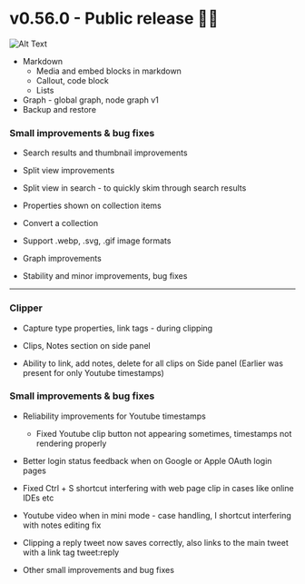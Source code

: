 # v0.56.0 - Public release 🎉🥳

![Alt Text](https://memotron.supahub.com/_next/image?url=https%3A%2F%2Frofqwcnzfkmhwfneeljb.supabase.co%2Fstorage%2Fv1%2Fobject%2Fpublic%2Fsupahub%2Fworkspaces%2Fmemotron%2Fchangelogs%2Fv0560-public-release%2Fcover-image-1731415815229&w=3840&q=75)

- Markdown
    - Media and embed blocks in markdown
    - Callout, code block
    - Lists
- Graph - global graph, node graph v1
- Backup and restore

### Small improvements & bug fixes

- Search results and thumbnail improvements

- Split view improvements

- Split view in search - to quickly skim through search results

- Properties shown on collection items

- Convert a collection

- Support .webp, .svg, .gif image formats

- Graph improvements

- Stability and minor improvements, bug fixes

---

### Clipper

- Capture type properties, link tags - during clipping

- Clips, Notes section on side panel

- Ability to link, add notes, delete for all clips on Side panel (Earlier was present for only Youtube timestamps)

### Small improvements & bug fixes

- Reliability improvements for Youtube timestamps

    - Fixed Youtube clip button not appearing sometimes, timestamps not rendering properly

- Better login status feedback when on Google or Apple OAuth login pages

- Fixed Ctrl + S shortcut interfering with web page clip in cases like online IDEs etc

- Youtube video when in mini mode - case handling, I shortcut interfering with notes editing fix

- Clipping a reply tweet now saves correctly, also links to the main tweet with a link tag tweet:reply

- Other small improvements and bug fixes





